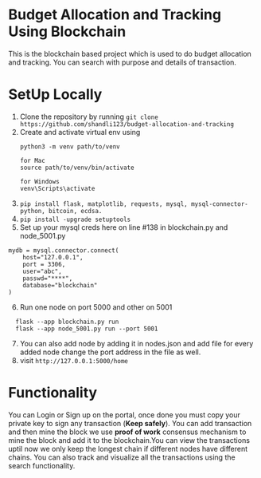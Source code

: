 # Budget Allocation and Tracking Using Blockchain
This is the blockchain based project which is used to do budget allocation and tracking.
You can search with purpose and details of transaction.

# SetUp Locally
1. Clone the repository by running ```git clone https://github.com/shandli123/budget-allocation-and-tracking```
2. Create and activate virtual env using
   ```
   python3 -m venv path/to/venv

   for Mac
   source path/to/venv/bin/activate

   for Windows
   venv\Scripts\activate
   ```
5. ```pip install flask, matplotlib, requests, mysql, mysql-connector-python, bitcoin, ecdsa.```
6. ```pip install -upgrade setuptools```
7. Set up your mysql creds here on line #138 in blockchain.py and node_5001.py
  ```
mydb = mysql.connector.connect(
      host="127.0.0.1",
      port = 3306,
      user="abc",
      passwd="****",
      database="blockchain"
  )
````
6. Run one node on port 5000 and other on 5001
  ```
    flask --app blockchain.py run 
    flask --app node_5001.py run --port 5001
 ```
7. You can also add node by adding it in nodes.json and add file for every added node change
   the port address in the file as well.
8. visit ```http://127.0.0.1:5000/home```

# Functionality

You can Login or Sign up on the portal, once done you must copy your private key to sign any transaction (**Keep safely**).
You can add transaction and then mine the block we use **proof of work** consensus mechanism to mine the block and add it to
the blockchain.You can view the transactions uptil now we only keep the longest chain if different nodes have different chains.
You can also track and visualize all the transactions using the search functionality. 
